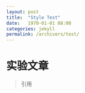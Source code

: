 ```yaml
---
layout: post
title:  "Style Test"
date:   1970-01-01 08:00
categories: jekyll
permalink: /archivers/test/
---
```

# 实验文章
> 引用
